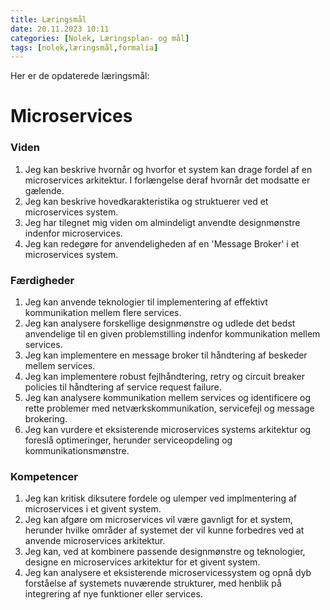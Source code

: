 ```yaml
---
title: Læringsmål
date: 20.11.2023 10:11
categories: [Nolek, Læringsplan- og mål]
tags: [nolek,læringsmål,formalia]
---
```

Her er de opdaterede læringsmål:

# Microservices
### Viden
1. Jeg kan beskrive hvornår og hvorfor et system kan drage fordel af en microservices arkitektur. I forlængelse deraf
hvornår det modsatte er gælende. 
2. Jeg kan beskrive hovedkarakteristika og struktuerer ved et microservices system.
3. Jeg har tilegnet mig viden om almindeligt anvendte designmønstre indenfor microservices.
4. Jeg kan redegøre for anvendeligheden af en 'Message Broker' i et microservices system.


### Færdigheder
1. Jeg kan anvende teknologier til implementering af effektivt kommunikation mellem flere services. 
2. Jeg kan analysere forskellige designmønstre og udlede det bedst anvendelige til en given problemstilling
indenfor kommunikation mellem services.
3. Jeg kan implementere en message broker til håndtering af beskeder mellem services.
4. Jeg kan implementere robust fejlhåndtering, retry og circuit breaker policies til håndtering af service request 
failure.
5. Jeg kan analysere kommunikation mellem services og identificere og rette problemer med netværkskommunikation, 
servicefejl og message brokering.
6. Jeg kan vurdere et eksisterende microservices systems arkitektur og foreslå optimeringer, herunder serviceopdeling og
kommunikationsmønstre.


### Kompetencer
1. Jeg kan kritisk diksutere fordele og ulemper ved implmentering af microservices i et givent system.
2. Jeg kan afgøre om microservices vil være gavnligt for et system, herunder hvilke områder af systemet der
vil kunne forbedres ved at anvende microservices arkitektur.
3. Jeg kan, ved at kombinere passende designmønstre og teknologier, designe en microservices arkitektur for et givent
system.
4. Jeg kan analysere et eksisterende microservicessystem og opnå dyb forståelse af systemets nuværende strukturer,
   med henblik på integrering af nye funktioner eller services.
